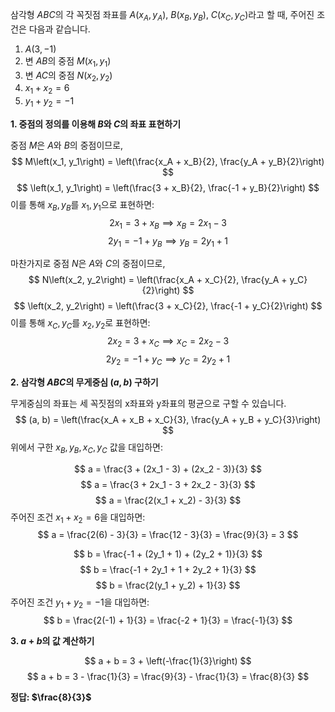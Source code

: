 삼각형 $ABC$의 각 꼭짓점 좌표를 $A(x_A, y_A)$, $B(x_B, y_B)$, $C(x_C, y_C)$라고 할 때, 주어진 조건은 다음과 같습니다.

1.  $A(3, -1)$
2.  변 $AB$의 중점 $M(x_1, y_1)$
3.  변 $AC$의 중점 $N(x_2, y_2)$
4.  $x_1 + x_2 = 6$
5.  $y_1 + y_2 = -1$

**1. 중점의 정의를 이용해 $B$와 $C$의 좌표 표현하기**

중점 $M$은 $A$와 $B$의 중점이므로,
$$ M\left(x_1, y_1\right) = \left(\frac{x_A + x_B}{2}, \frac{y_A + y_B}{2}\right) $$
$$ \left(x_1, y_1\right) = \left(\frac{3 + x_B}{2}, \frac{-1 + y_B}{2}\right) $$
이를 통해 $x_B, y_B$를 $x_1, y_1$으로 표현하면:
$$ 2x_1 = 3 + x_B \implies x_B = 2x_1 - 3 $$
$$ 2y_1 = -1 + y_B \implies y_B = 2y_1 + 1 $$

마찬가지로 중점 $N$은 $A$와 $C$의 중점이므로,
$$ N\left(x_2, y_2\right) = \left(\frac{x_A + x_C}{2}, \frac{y_A + y_C}{2}\right) $$
$$ \left(x_2, y_2\right) = \left(\frac{3 + x_C}{2}, \frac{-1 + y_C}{2}\right) $$
이를 통해 $x_C, y_C$를 $x_2, y_2$로 표현하면:
$$ 2x_2 = 3 + x_C \implies x_C = 2x_2 - 3 $$
$$ 2y_2 = -1 + y_C \implies y_C = 2y_2 + 1 $$

**2. 삼각형 $ABC$의 무게중심 $(a, b)$ 구하기**

무게중심의 좌표는 세 꼭짓점의 x좌표와 y좌표의 평균으로 구할 수 있습니다.
$$ (a, b) = \left(\frac{x_A + x_B + x_C}{3}, \frac{y_A + y_B + y_C}{3}\right) $$
위에서 구한 $x_B, y_B, x_C, y_C$ 값을 대입하면:

$$ a = \frac{3 + (2x_1 - 3) + (2x_2 - 3)}{3} $$
$$ a = \frac{3 + 2x_1 - 3 + 2x_2 - 3}{3} $$
$$ a = \frac{2(x_1 + x_2) - 3}{3} $$
주어진 조건 $x_1 + x_2 = 6$을 대입하면:
$$ a = \frac{2(6) - 3}{3} = \frac{12 - 3}{3} = \frac{9}{3} = 3 $$

$$ b = \frac{-1 + (2y_1 + 1) + (2y_2 + 1)}{3} $$
$$ b = \frac{-1 + 2y_1 + 1 + 2y_2 + 1}{3} $$
$$ b = \frac{2(y_1 + y_2) + 1}{3} $$
주어진 조건 $y_1 + y_2 = -1$을 대입하면:
$$ b = \frac{2(-1) + 1}{3} = \frac{-2 + 1}{3} = \frac{-1}{3} $$

**3. $a + b$의 값 계산하기**

$$ a + b = 3 + \left(-\frac{1}{3}\right) $$
$$ a + b = 3 - \frac{1}{3} = \frac{9}{3} - \frac{1}{3} = \frac{8}{3} $$

**정답: $\frac{8}{3}$**